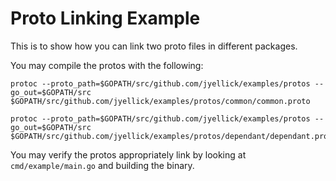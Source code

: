 # Proto Linking Example

This is to show how you can link two proto files in different packages.

You may compile the protos with the following:

```
protoc --proto_path=$GOPATH/src/github.com/jyellick/examples/protos --go_out=$GOPATH/src $GOPATH/src/github.com/jyellick/examples/protos/common/common.proto
```

```
protoc --proto_path=$GOPATH/src/github.com/jyellick/examples/protos --go_out=$GOPATH/src $GOPATH/src/github.com/jyellick/examples/protos/dependant/dependant.proto
```

You may verify the protos appropriately link by looking at `cmd/example/main.go` and building the binary.

